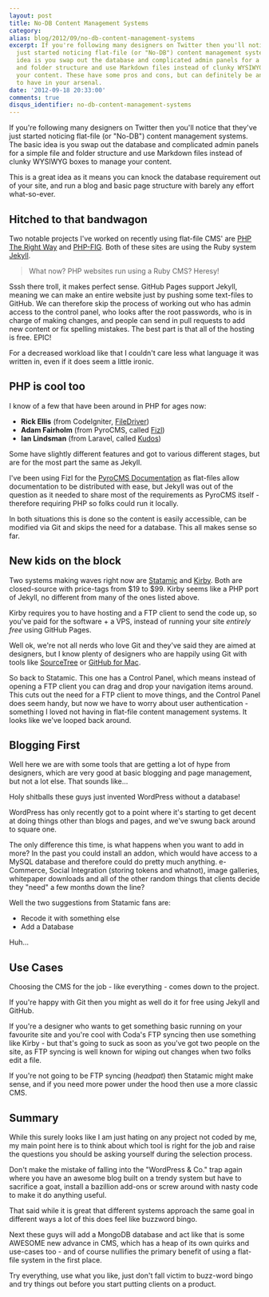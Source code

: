 ```yaml
---
layout: post
title: No-DB Content Management Systems
category: 
alias: blog/2012/09/no-db-content-management-systems
excerpt: If you're following many designers on Twitter then you'll notice that they've
  just started noticing flat-file (or "No-DB") content management systems. The basic
  idea is you swap out the database and complicated admin panels for a simple file
  and folder structure and use Markdown files instead of clunky WYSIWYG boxes to manage
  your content. These have some pros and cons, but can definitely be an awesome tool
  to have in your arsenal.
date: '2012-09-18 20:33:00'
comments: true
disqus_identifier: no-db-content-management-systems
---
```


If you're following many designers on Twitter then you'll notice that they've just started noticing flat-file (or "No-DB") content management systems. The basic idea is you swap out the database and complicated admin panels for a simple file and folder structure and use Markdown files instead of clunky WYSIWYG boxes to manage your content.

This is a great idea as it means you can knock the database requirement out of your site, and run a blog and basic page structure with barely any effort what-so-ever. 

## Hitched to that bandwagon

Two notable projects I've worked on recently using flat-file CMS' are [PHP The Right Way][phptrw] and [PHP-FIG][phpfig]. Both of these sites are using the Ruby system [Jekyll][jekyll].

> What now? PHP websites run using a Ruby CMS? Heresy! 

Sssh there troll, it makes perfect sense. GitHub Pages support Jekyll, meaning we can make an entire website just by pushing some text-files to GitHub. We can therefore skip the process of working out who has admin access to the control panel, who looks after the root passwords, who is in charge of making changes, and people can send in pull requests to add new content or fix spelling mistakes. The best part is that all of the hosting is free. EPIC!

For a decreased workload like that I couldn't care less what language it was written in, even if it does seem a little ironic.

## PHP is cool too

I know of a few that have been around in PHP for ages now:

* **Rick Ellis** (from CodeIgniter, [FileDriver][filedriver])
* **Adam Fairholm** (from PyroCMS, called [Fizl][fizl])
* **Ian Lindsman** (from Laravel, called [Kudos][kudos])

Some have slightly different features and got to various different stages, but are for the most part the same as Jekyll.

I've been using Fizl for the [PyroCMS Documentation][pyrodocs] as flat-files allow documentation to be distributed with ease, but Jekyll was out of the question as it needed to share most of the requirements as PyroCMS itself - therefore requiring PHP so folks could run it locally. 

In both situations this is done so the content is easily accessible, can be modified via Git and skips the need for a database. This all makes sense so far.

## New kids on the block

Two systems making waves right now are [Statamic][statamic] and [Kirby][kirby]. Both are closed-source with price-tags from $19 to $99. Kirby seems like a PHP port of Jekyll, no different from many of the ones listed above. 

Kirby requires you to have hosting and a FTP client to send the code up, so you've paid for the software + a VPS, instead of running your site _entirely free_ using GitHub Pages.

Well ok, we're not all nerds who love Git and they've said they are aimed at designers, but I know plenty of designers who are happily using Git with tools like [SourceTree][sourcetree] or [GitHub for Mac][gitformac]. 

So back to Statamic. This one has a Control Panel, which means instead of opening a FTP client you can drag and drop your navigation items around. This cuts out the need for a FTP client to move things, and the Control Panel does seem handy, but now we have to worry about user authentication - something I loved not having in flat-file content management systems. It looks like we've looped back around.

## Blogging First

Well here we are with some tools that are getting a lot of hype from designers, which are very good at basic blogging and page management, but not a lot else. That sounds like...

Holy shitballs these guys just invented WordPress without a database!

WordPress has only recently got to a point where it's starting to get decent at doing things other than blogs and pages, and we've swung back around to square one.

The only difference this time, is what happens when you want to add in more? In the past you could install an addon, which would have access to a MySQL database and therefore could do pretty much anything. e-Commerce, Social Integration (storing tokens and whatnot), image galleries, whitepaper downloads and all of the other random things that clients decide they "need" a few months down the line?

Well the two suggestions from Statamic fans are:

* Recode it with something else
* Add a Database

Huh...

## Use Cases

Choosing the CMS for the job - like everything - comes down to the project. 

If you're happy with Git then you might as well do it for free using Jekyll and GitHub.

If you're a designer who wants to get something basic running on your favourite site and you're cool with Coda's FTP syncing then use something like Kirby - but that's going to suck as soon as you've got two people on the site, as FTP syncing is well known for wiping out changes when two folks edit a file.

If you're not going to be FTP syncing (*headpat*) then Statamic might make sense, and if you need more power under the hood then use a more classic CMS. 

## Summary 

While this surely looks like I am just hating on any project not coded by me, my main point here is to think about which tool is right for the job and raise the questions you should be asking yourself during the selection process.

Don't make the mistake of falling into the "WordPress & Co." trap again where you have an awesome blog built on a trendy system but have to sacrifice a goat, install a bazillion add-ons or screw around with nasty code to make it do anything useful. 

That said while it is great that different systems approach the same goal in different ways a lot of this does feel like buzzword bingo. 

Next these guys will add a MongoDB database and act like that is some AWESOME new advance in CMS, which has a heap of its own quirks and use-cases too - and of course nullifies the primary benefit of using a flat-file system in the first place.

Try everything, use what you like, just don't fall victim to buzz-word bingo and try things out before you start putting clients on a product.

  [fizl]: http://parse19.com/fizl/
  [filedriver]: https://vimeo.com/20223857
  [kudos]: https://github.com/ianlandsman/Kudos
  [pyrodocs]: http://docs.pyrocms.com/2.1/manual/
  [phptrw]: http://phptherightway.com/
  [phpfig]: http://www.php-fig.org/
  [jekyll]: https://github.com/mojombo/jekyll/wiki
  [adam]: https://twitter.com/adamfairholm
  [kirby]: http://getkirby.com/
  [statamic]: http://statamic.com/
  [sourcetree]: http://www.sourcetreeapp.com/
  [gitformac]: http://mac.github.com/
